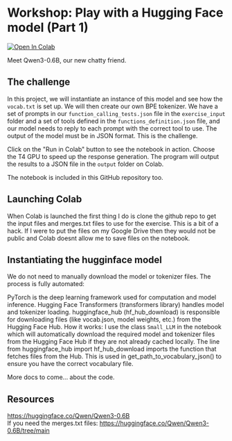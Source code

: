 # Workshop: Play with a Hugging Face model (Part 1)

<a target="_blank" href="https://colab.research.google.com/drive/1AFSZrjC5aMhtxnbYWh3RYOSjdxd1iPjZ?usp=sharing"><img src="https://colab.research.google.com/assets/colab-badge.svg" alt="Open In Colab"/></a>

Meet Qwen3-0.6B, our new chatty friend. 

## The challenge
In this project, we will instantiate an instance of this model and see how the `vocab.txt` is set up. We will then create our own BPE tokenizer.
We have a set of prompts in our `function_calling_tests.json` file in the `exercise_input` folder and a set of tools defined in the `functions_definition.json` file, and our model needs to reply to each prompt with the correct tool to use. The output of the model must be in JSON format. This is the challenge.

Click on the "Run in Colab" button to see the notebook in action. Choose the T4 GPU to speed up the response generation.  The program will output the results to a JSON file in the `output` folder on Colab.

The notebook is included in this GitHub repository too.

## Launching Colab
When Colab is launched the first thing I do is clone the github repo to get the input files and merges.txt files to use for the exercise. This is a bit of a hack. If I were to put the files on my Google Drive then they would not be public and Colab doesnt allow me to save files on the notebook.

## Instantiating the hugginface model

We do not need to manually download the model or tokenizer files. The process is fully automated:

PyTorch is the deep learning framework used for computation and model inference.
Hugging Face Transformers (transformers library) handles model and tokenizer loading.
huggingface_hub (hf_hub_download) is responsible for downloading files (like vocab.json, model weights, etc.) from the Hugging Face Hub.
How it works:
I use the class `Small_LLM` in the notebook which will automatically download the required model and tokenizer files from the Hugging Face Hub if they are not already cached locally.
The line from huggingface_hub import hf_hub_download imports the function that fetches files from the Hub. This is used in get_path_to_vocabulary_json() to ensure you have the correct vocabulary file.


More docs to come... about the code.

## Resources
https://huggingface.co/Qwen/Qwen3-0.6B  
If you need the merges.txt files:
https://huggingface.co/Qwen/Qwen3-0.6B/tree/main  
